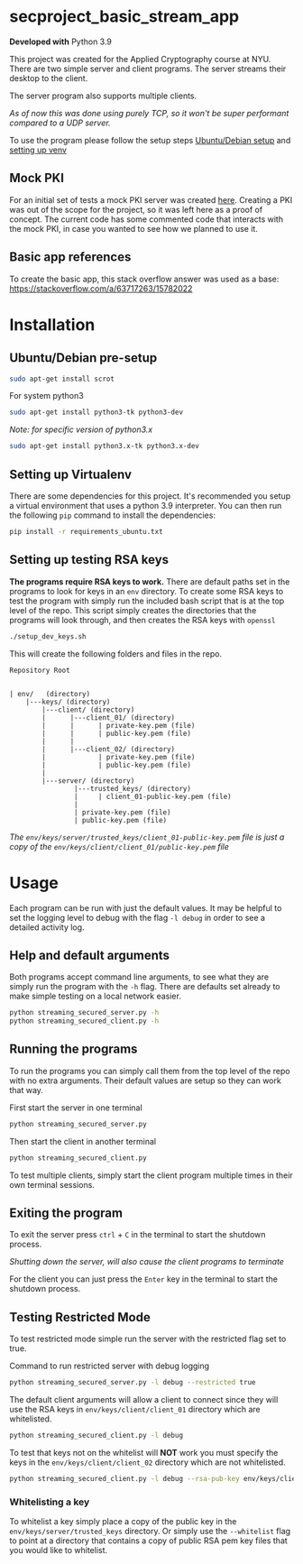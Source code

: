 # secproject_basic_stream_app

**Developed with** Python 3.9

This project was created for the Applied Cryptography course at NYU. There are two simple server and client programs. The server streams their desktop to the client.

The server program also supports multiple clients.

_As of now this was done using purely TCP, so it won't be super performant compared to a UDP server._

To use the program please follow the setup steps [Ubuntu/Debian setup](#ubuntudebian-pre-setup) and [setting up venv](#setting-up-virtualenv)

## Mock PKI
For an initial set of tests a mock PKI server was created [here](./simple_pki). Creating a PKI was out of the scope for the project, so it was left here as a proof of concept. The current code has some commented code that interacts with the mock PKI, in case you wanted to see how we planned to use it.

## Basic app references
To create the basic app, this stack overflow answer was used as a base:
https://stackoverflow.com/a/63717263/15782022


# Installation
## Ubuntu/Debian pre-setup

```bash
sudo apt-get install scrot
```
For system python3
```bash
sudo apt-get install python3-tk python3-dev
```

_Note: for specific version of python3.x_
```bash
sudo apt-get install python3.x-tk python3.x-dev
```

## Setting up Virtualenv

There are some dependencies for this project. It's recommended you setup a virtual environment that uses a python 3.9 interpreter. You can then run the following `pip` command to install the dependencies:

```bash
pip install -r requirements_ubuntu.txt
```

## Setting up testing RSA keys

**The programs require RSA keys to work.** There are default paths set in the programs to look for keys in an `env` directory.
To create some RSA keys to test the program with simply run the included bash script that is at the top level of the repo.
This script simply creates the directories that the programs will look through, and then creates the RSA keys with `openssl`

```bash
./setup_dev_keys.sh
```

This will create the following folders and files in the repo.
```
Repository Root


| env/   (directory)
    |---keys/ (directory)
        |---client/ (directory)
        |      |---client_01/ (directory)
        |      |      | private-key.pem (file)
        |      |      | public-key.pem (file)
        |      |      
        |      |---client_02/ (directory)
        |             | private-key.pem (file)
        |             | public-key.pem (file)
        |
        |---server/ (directory)
                |---trusted_keys/ (directory)
                |     | client_01-public-key.pem (file)
                |
                | private-key.pem (file)
                | public-key.pem (file)
```

_The `env/keys/server/trusted_keys/client_01-public-key.pem` file is just a copy of the `env/keys/client/client_01/public-key.pem` file_

# Usage

Each program can be run with just the default values. It may be helpful to set the logging level to debug with the flag `-l debug` in order to see a detailed activity log.

## Help and default arguments

Both programs accept command line arguments, to see what they are simply run the program with the `-h` flag. There are defaults set already to make simple testing on a local network easier.

```bash
python streaming_secured_server.py -h
python streaming_secured_client.py -h
```

## Running the programs

To run the programs you can simply call them from the top level of the repo with no extra arguments. Their default values are setup so they can work that way.

First start the server in one terminal
```bash
python streaming_secured_server.py
```

Then start the client in another terminal
```bash
python streaming_secured_client.py
```

To test multiple clients, simply start the client program multiple times in their own terminal sessions.

## Exiting the program

To exit the server press `ctrl` + `C` in the terminal to start the shutdown process.

_Shutting down the server, will also cause the client programs to terminate_

For the client you can just press the `Enter` key in the terminal to start the shutdown process.

## Testing Restricted Mode

To test restricted mode simple run the server with the restricted flag set to true.

Command to run restricted server with debug logging
```bash
python streaming_secured_server.py -l debug --restricted true
```

The default client arguments will allow a client to connect since they will use the RSA keys in `env/keys/client/client_01` directory which are whitelisted.
```bash
python streaming_secured_client.py -l debug
```

To test that keys not on the whitelist will **NOT** work you must specify the keys in the `env/keys/client/client_02` directory which are not whitelisted.
```bash
python streaming_secured_client.py -l debug --rsa-pub-key env/keys/client/client_02/public-key.pem --rsa-priv-key env/keys/client/client_02/private-key.pem
```

### Whitelisting a key
To whitelist a key simply place a copy of the public key in the `env/keys/server/trusted_keys` directory. Or simply use the `--whitelist` flag to point at a directory that contains a copy of public RSA pem key files that you would like to whitelist.
